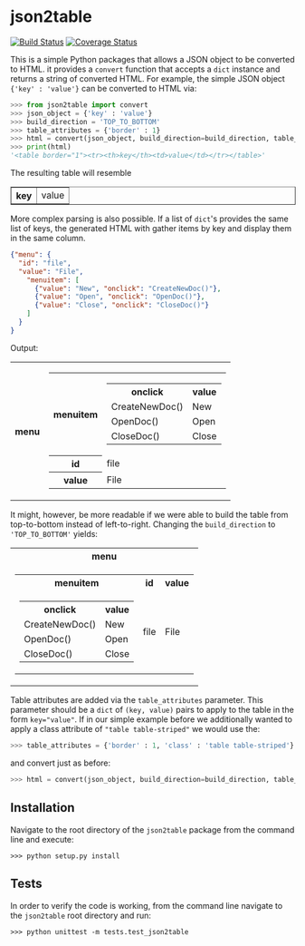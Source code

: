 json2table
=============

[![Build Status](https://travis-ci.org/latture/json2table.svg?branch=master)](https://travis-ci.org/latture/json2table)
[![Coverage Status](https://coveralls.io/repos/github/latture/json2table/badge.svg?branch=master)](https://coveralls.io/github/latture/json2table?branch=master)

This is a simple Python packages that allows a JSON object to be converted to HTML.
it provides a `convert` function that accepts a `dict` instance and returns a string of converted HTML.
For example, the simple JSON object `{'key' : 'value'}` can be converted to HTML via:

```python
>>> from json2table import convert
>>> json_object = {'key' : 'value'}
>>> build_direction = 'TOP_TO_BOTTOM'
>>> table_attributes = {'border' : 1}
>>> html = convert(json_object, build_direction=build_direction, table_attributes=table_attributes)
>>> print(html)
'<table border="1"><tr><th>key</th><td>value</td></tr></table>'
```

The resulting table will resemble
<table border="1"><tr><th>key</th><td>value</td></tr></table>

More complex parsing is also possible. If a list of `dict`'s provides the same list of keys,
the generated HTML with gather items by key and display them in the same column. 

```json
{"menu": {
  "id": "file",
  "value": "File",
    "menuitem": [
      {"value": "New", "onclick": "CreateNewDoc()"},
      {"value": "Open", "onclick": "OpenDoc()"},
      {"value": "Close", "onclick": "CloseDoc()"}
    ]
  }
}
```

Output:
<table><tr><th>menu</th><td><table><tr><th>menuitem</th><td><table><tr><th>onclick</th><th>value</th></tr><tr><td>CreateNewDoc()</td><td>New</td></tr><tr><td>OpenDoc()</td><td>Open</td></tr><tr><td>CloseDoc()</td><td>Close</td></tr></table></td></tr><tr><th>id</th><td>file</td></tr><tr><th>value</th><td>File</td></tr></table></td></tr></table>

It might, however, be more readable if we were able to build the table from top-to-bottom instead of left-to-right.
Changing the `build_direction` to `'TOP_TO_BOTTOM'` yields:

<table><tr><th>menu</th></tr><tr><td><table><tr><th>menuitem</th><th>id</th><th>value</th></tr><tr><td><table><tr><th>onclick</th><th>value</th></tr><tr><td>CreateNewDoc()</td><td>New</td></tr><tr><td>OpenDoc()</td><td>Open</td></tr><tr><td>CloseDoc()</td><td>Close</td></tr></table></td><td>file</td><td>File</td></tr></table></td></tr></table>

Table attributes are added via the `table_attributes` parameter. This parameter should be a `dict` of `(key, value)` pairs to apply to the table in the form `key="value"`.
If in our simple example before we additionally wanted to apply a class attribute of `"table table-striped"` we would use the:

```python
>>> table_attributes = {'border' : 1, 'class' : 'table table-striped'}
```

and convert just as before:

```python
>>> html = convert(json_object, build_direction=build_direction, table_attributes=table_attributes)
```


Installation
------------
Navigate to the root directory of the `json2table` package from the command line and execute:
```
>>> python setup.py install
```

Tests
-----
In order to verify the code is working, from the command line navigate to the `json2table` root directory and run:

```
>>> python unittest -m tests.test_json2table
```

